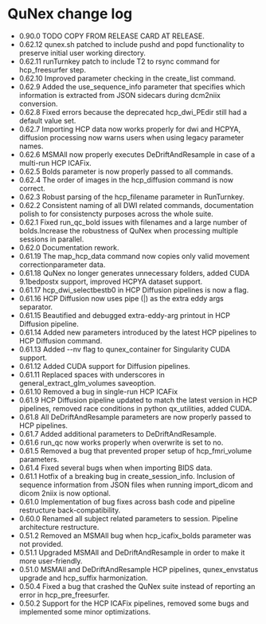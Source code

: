 # QuNex change log

* 0.90.0  TODO COPY FROM RELEASE CARD AT RELEASE.
* 0.62.12 qunex.sh patched to include pushd and popd functionality to preserve initial user working directory.
* 0.62.11 runTurnkey patch to include T2 to rsync command for hcp_freesurfer step.
* 0.62.10  Improved parameter checking in the create_list command.
* 0.62.9  Added the use_sequence_info parameter that specifies which information is extracted from JSON sidecars during dcm2niix conversion.
* 0.62.8  Fixed errors because the deprecated hcp_dwi_PEdir still had a default value set.
* 0.62.7  Importing HCP data now works properly for dwi and HCPYA, diffusion processing now warns users when using legacy parameter names.
* 0.62.6  MSMAll now properly executes DeDriftAndResample in case of a multi-run HCP ICAFix.
* 0.62.5  Bolds parameter is now properly passed to all commands.
* 0.62.4  The order of images in the hcp_diffusion command is now correct.
* 0.62.3  Robust parsing of the hcp_filename parameter in RunTurnkey.
* 0.62.2  Consistent naming of all DWI related commands, documentation polish to for consistencty purposes across the whole suite.
* 0.62.1  Fixed run_qc_bold issues with filenames and a large number of bolds.Increase the robustness of QuNex when processing multiple sessions in parallel.
* 0.62.0  Documentation rework.
* 0.61.19 The map_hcp_data command now copies only valid movement correctionparameter data.
* 0.61.18 QuNex no longer generates unnecessary folders, added CUDA 9.1bedpostx support, improved HCPYA dataset support.
* 0.61.17 hcp_dwi_selectbestb0 in HCP Diffusion pipelines is now a flag.
* 0.61.16 HCP Diffusion now uses pipe (|) as the extra eddy args separator.
* 0.61.15 Beautified and debugged extra-eddy-arg printout in HCP Diffusion pipeline.
* 0.61.14 Added new parameters introduced by the latest HCP pipelines to HCP Diffusion command.
* 0.61.13 Added --nv flag to qunex_container for Singularity CUDA support.
* 0.61.12 Added CUDA support for Diffusion pipelines.
* 0.61.11 Replaced spaces with underscores in general_extract_glm_volumes saveoption.
* 0.61.10 Removed a bug in single-run HCP ICAFix
* 0.61.9  HCP Diffusion pipeline updated to match the latest version in HCP pipelines, removed race conditions in python qx_utilities, added CUDA.
* 0.61.8  All DeDriftAndResample parameters are now properly passed to HCP pipelines.
* 0.61.7  Added additional parameters to DeDriftAndResample.
* 0.61.6  run_qc now works properly when overwrite is set to no.
* 0.61.5  Removed a bug that prevented proper setup of hcp_fmri_volume parameters.
* 0.61.4  Fixed several bugs when when importing BIDS data.
* 0.61.1  Hotfix of a breaking bug in create_session_info. Inclusion of sequence information from JSON files when running import_dicom and dicom 2niix is now optional.
* 0.61.0  Implementation of bug fixes across bash code and pipeline restructure back-compatibility.
* 0.60.0  Renamed all subject related parameters to session. Pipeline architecture restructure.
* 0.51.2  Removed an MSMAll bug when hcp_icafix_bolds parameter was not provided.
* 0.51.1  Upgraded MSMAll and DeDriftAndResample in order to make it more user-friendly.
* 0.51.0  MSMAll and DeDriftAndResample HCP pipelines, qunex_envstatus upgrade and hcp_suffix harmonization.
* 0.50.4  Fixed a bug that crashed the QuNex suite instead of reporting an error in hcp_pre_freesurfer.
* 0.50.2  Support for the HCP ICAFix pipelines, removed some bugs and implemented some minor optimizations.

